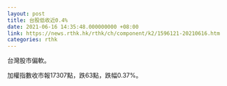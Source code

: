 ```yaml
---
layout: post
title: 台股低收近0.4%
date: 2021-06-16 14:35:48.000000000 +08:00
link: https://news.rthk.hk/rthk/ch/component/k2/1596121-20210616.htm
categories: rthk
---
```


台灣股市偏軟。

加權指數收市報17307點，跌63點，跌幅0.37%。
